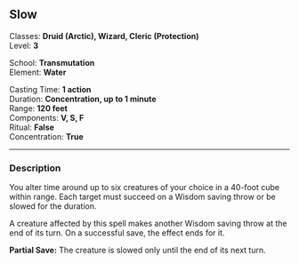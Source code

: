 ## Slow

Classes: **Druid (Arctic), Wizard, Cleric (Protection)**  
Level: **3**  

School: **Transmutation**  
Element: **Water**  

Casting Time: **1 action**  
Duration: **Concentration, up to 1 minute**  
Range: **120 feet**  
Components: **V, S, F**  
Ritual: **False**  
Concentration: **True**  

------

### Description

You alter time around up to six creatures of your choice in a 40-foot cube within range. Each target must succeed on a Wisdom saving throw or be slowed for the duration.

A creature affected by this spell makes another Wisdom saving throw at the end of its turn. On a successful save, the effect ends for it.

**Partial Save:** The creature is slowed only until the end of its next turn.